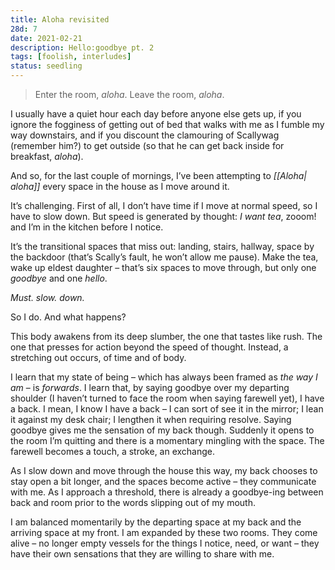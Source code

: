 ```yaml
---
title: Aloha revisited
28d: 7
date: 2021-02-21
description: Hello:goodbye pt. 2
tags: [foolish, interludes]
status: seedling
---
```


> Enter the room, _aloha_. Leave the room, _aloha_.

I usually have a quiet hour each day before anyone else gets up, if you ignore the fogginess of getting out of bed that walks with me as I fumble my way downstairs, and if you discount the clamouring of Scallywag (remember him?) to get outside (so that he can get back inside for breakfast, _aloha_).

And so, for the last couple of mornings, I’ve been attempting to _[[Aloha| aloha]]_ every space in the house as I move around it.

It’s challenging. First of all, I don’t have time if I move at normal speed, so I have to slow down. But speed is generated by thought: _I want tea_, zooom! and I’m in the kitchen before I notice.

It’s the transitional spaces that miss out: landing, stairs, hallway, space by the backdoor (that’s Scally’s fault, he won’t allow me pause). Make the tea, wake up eldest daughter – that’s six spaces to move through, but only one _goodbye_ and one _hello_.

_Must. slow. down._

So I do. And what happens?

This body awakens from its deep slumber, the one that tastes like rush. The one that presses for action beyond the speed of thought. Instead, a stretching out occurs, of time and of body.

I learn that my state of being – which has always been framed as _the way I am_ – is _forwards_. I learn that, by saying goodbye over my departing shoulder (I haven’t turned to face the room when saying farewell yet), I have a back. I mean, I know I have a back – I can sort of see it in the mirror; I lean it against my desk chair; I lengthen it when requiring resolve. Saying goodbye gives me the sensation of my back though. Suddenly it opens to the room I’m quitting and there is a momentary mingling with the space. The farewell becomes a touch, a stroke, an exchange.

As I slow down and move through the house this way, my back chooses to stay open a bit longer, and the spaces become active – they communicate with me. As I approach a threshold, there is already a goodbye-ing between back and room prior to the words slipping out of my mouth.

I am balanced momentarily by the departing space at my back and the arriving space at my front. I am expanded by these two rooms. They come alive – no longer empty vessels for the things I notice, need, or want – they have their own sensations that they are willing to share with me.
